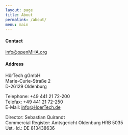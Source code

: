 ```yaml
---
layout: page
title: About
permalink: /about/
menu: main
---
```


#### Contact

<info@openMHA.org>

#### Address
HörTech gGmbH  
Marie-Curie-Straße 2  
D-26129 Oldenburg

Telephone: +49 441 21 72-200  
Telefax: +49 441 21 72-250  
E-Mail: info@HoerTech.de

Director: Sebastian Quirandt  
Commercial Register: Amtsgericht Oldenburg HRB 5035  
Ust.-Id.: DE 813438636
